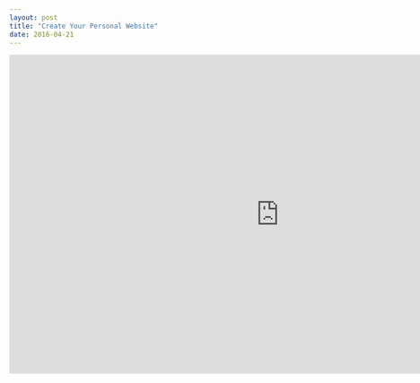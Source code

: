```yaml
---
layout: post
title: "Create Your Personal Website"
date: 2016-04-21
---
```


<iframe src="https://docs.google.com/presentation/d/1FOkBFD-Vza9gBtNQjD-wgjlgtWjG3eFUO0hczSmCW2A/embed?start=false&loop=false&delayms=3000" frameborder="0" width="960" height="569" allowfullscreen="true" mozallowfullscreen="true" webkitallowfullscreen="true"></iframe>